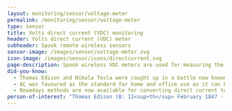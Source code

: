 ```yaml
---
layout: monitoring/sensor/voltage-meter
permalink: /monitoring/sensor/voltage-meter
type: sensor
title: Volts direct current (VDC) monitoring
header: Volts direct current (VDC) meter
subheader: Spook remote wireless sensors
sensor-image: /images/sensor/voltage-meter.svg
icon-image: /images/sensor/icons/directcurrent.svg
page-description: Spook wireless VDC meters are used for measuring the voltage of third party devices and batteries. There are a range of different sensor voltages available but the most common Spook meter measures voltage up to 5 VDC.
did-you-know:
  - Thomas Edison and Nikola Tesla were caught up in a battle now known as the War of the Currents during the 1880s. Edison developed a current that runs continually along a single direction (Direct Current) whereas Tesla developed alternating current (AC). The problem with DC is it is not easily converted to high or low voltages and therefore not efficient at large scale distribution. 
  - AC was favoured as the standard for home and office use as it can be converted to various voltages using transformers. However, in recent years DC has had a renaissance as its used in many common appliances such as LEDs, computers, solar cells and electric vehicles. 
  - Nowadays methods are now available for converting direct current to higher and lower voltages and as DC is more stable than AC, organisations are finding ways of using high voltage direct current (HVDC) to transport electricity long distances with less electricity loss.
person-of-interest: "Thomas Edison (B: 11<sup>th</sup> February 1847 - D: 18<sup>th</sup> October 1931)"
---
```

